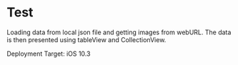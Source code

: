 # Test

Loading data from local json file and getting images from webURL.
The data is then presented using tableView and CollectionView.

Deployment Target: iOS 10.3



